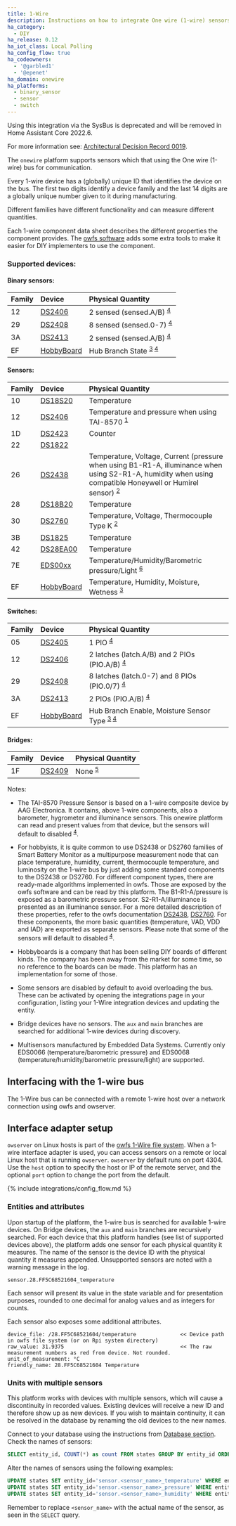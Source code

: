 ```yaml
---
title: 1-Wire
description: Instructions on how to integrate One wire (1-wire) sensors into Home Assistant.
ha_category:
  - DIY
ha_release: 0.12
ha_iot_class: Local Polling
ha_config_flow: true
ha_codeowners:
  - '@garbled1'
  - '@epenet'
ha_domain: onewire
ha_platforms:
  - binary_sensor
  - sensor
  - switch
---
```


<div class='note warning'>

Using this integration via the SysBus is deprecated and will be removed in Home Assistant Core 2022.6.

For more information see: [Architectural Decision Record 0019](https://github.com/home-assistant/architecture/blob/master/adr/0019-GPIO.md).

</div>

The `onewire` platform supports sensors which that using the One wire (1-wire) bus for communication.

Every 1-wire device has a (globally) unique ID that identifies the device on the bus. The first two digits identify a device family and the last 14 digits are a globally unique number given to it during manufacturing.

Different families have different functionality and can measure different quantities.

Each 1-wire component data sheet describes the different properties the component provides. The [owfs software](https://github.com/owfs/owfs) adds some extra tools to make it easier for DIY implementers to use the component. 

### Supported devices:

#### Binary sensors:

| Family | Device           | Physical Quantity  |
| -------|:-----|:-----|
| 12     | [DS2406](https://datasheets.maximintegrated.com/en/ds/DS2406.pdf)  | 2 sensed (sensed.A/B) <sup>[4](#note_4)</sup> |
| 29     | [DS2408](https://datasheets.maximintegrated.com/en/ds/DS2408.pdf)  | 8 sensed (sensed.0-7) <sup>[4](#note_4)</sup> |
| 3A     | [DS2413](https://datasheets.maximintegrated.com/en/ds/DS2413.pdf)  | 2 sensed (sensed.A/B) <sup>[4](#note_4)</sup> |
| EF     | [HobbyBoard](https://hobbyboards.com/)                             | Hub Branch State <sup>[3](#note_3) [4](#note_4)</sup> |

#### Sensors:

| Family | Device           | Physical Quantity  |
| -------|:-----|:-----|
| 10     | [DS18S20](https://www.maximintegrated.com/en/products/sensors/DS18S20.html)  | Temperature                     |
| 12     | [DS2406](https://datasheets.maximintegrated.com/en/ds/DS2406.pdf)            | Temperature and pressure when using TAI-8570 <sup>[1](#note_1)</sup> |
| 1D     | [DS2423](https://datasheets.maximintegrated.com/en/ds/DS2423.pdf)            | Counter                         |
| 22     | [DS1822](https://datasheets.maximintegrated.com/en/ds/DS1822.pdf)            |                                 |
| 26     | [DS2438](https://datasheets.maximintegrated.com/en/ds/DS2438.pdf)            | Temperature, Voltage, Current (pressure when using B1-R1-A, illuminance when using S2-R1-A, humidity when using compatible Honeywell or Humirel sensor) <sup>[2](#note_2)</sup> |
| 28     | [DS18B20](https://datasheets.maximintegrated.com/en/ds/DS18B20.pdf)          | Temperature                     |
| 30     | [DS2760](https://pdfserv.maximintegrated.com/en/ds/DS2760.pdf)            | Temperature, Voltage, Thermocouple Type K <sup>[2](#note_2)</sup> |
| 3B     | [DS1825](https://datasheets.maximintegrated.com/en/ds/DS1825.pdf)            | Temperature                     |
| 42     | [DS28EA00](https://datasheets.maximintegrated.com/en/ds/DS28EA00.pdf)        | Temperature                     |
| 7E     | [EDS00xx](https://www.embeddeddatasystems.com/assets/images/supportFiles/manuals/EN-UserMan%20%20OW-ENV%20Sensor%20v13.pdf)        | Temperature/Humidity/Barometric pressure/Light <sup>[6](#note_6)</sup>|
| EF     | [HobbyBoard](https://hobbyboards.com/)                                       | Temperature, Humidity, Moisture, Wetness <sup>[3](#note_3)</sup> |  

#### Switches:

| Family | Device           | Physical Quantity  |
| -------|:-----|:-----|
| 05     | [DS2405](https://datasheets.maximintegrated.com/en/ds/DS2405.pdf)  | 1 PIO <sup>[4](#note_4)</sup> |
| 12     | [DS2406](https://datasheets.maximintegrated.com/en/ds/DS2406.pdf)  | 2 latches (latch.A/B) and 2 PIOs (PIO.A/B) <sup>[4](#note_4)</sup> |
| 29     | [DS2408](https://datasheets.maximintegrated.com/en/ds/DS2408.pdf)  | 8 latches (latch.0-7) and 8 PIOs (PIO.0/7) <sup>[4](#note_4)</sup> |
| 3A     | [DS2413](https://datasheets.maximintegrated.com/en/ds/DS2413.pdf)  | 2 PIOs (PIO.A/B) <sup>[4](#note_4)</sup> |
| EF     | [HobbyBoard](https://hobbyboards.com/)                             | Hub Branch Enable, Moisture Sensor Type <sup>[3](#note_3) [4](#note_4)</sup> |

#### Bridges:

| Family | Device           | Physical Quantity |
| -------|:-----|:-----|
| 1F     | [DS2409](https://datasheets.maximintegrated.com/en/ds/DS2409.pdf)  | None <sup>[5](#note_5)</sup>


Notes:

- <a name="note_1">The TAI-8570</a> Pressure Sensor is based on a 1-wire composite device by AAG Electronica. It contains, above 1-wire components, also a barometer, hygrometer and illuminance sensors. This onewire platform can read and present values from that device, but the sensors will default to disabled <sup>[4](#note_4)</sup>.

- <a name="note_2">For hobbyists</a>, it is quite common to use DS2438 or DS2760 families of Smart Battery Monitor as a multipurpose measurement node that can place temperature, humidity, current, thermocouple temperature, and luminosity on the 1-wire bus by just adding some standard components to the DS2438 or DS2760. For different component types, there are ready-made algorithms implemented in owfs. Those are exposed by the owfs software and can be read by this platform. The B1-R1-A/pressure is exposed as a barometric pressure sensor. S2-R1-A/illuminance is presented as an illuminance sensor. For a more detailed description of these properties, refer to the owfs documentation [DS2438](https://owfs.org/index_php_page_ds2438.html), [DS2760](https://owfs.org/index_php_page_ds2760.html).
  For these components, the more basic quantities (temperature, VAD, VDD and IAD) are exported as separate sensors. Please note that some of the sensors will default to disabled <sup>[4](#note_4)</sup>.

- <a name="note_3">Hobbyboards</a> is a company that has been selling DIY boards of different kinds. The company has been away from the market for some time, so no reference to the boards can be made. This platform has an implementation for some of those.

- <a name="note_4">Some sensors are disabled by default</a> to avoid overloading the bus. These can be activated by opening the integrations page in your configuration, listing your 1-Wire integration devices and updating the entity.

- <a name="note_5">Bridge devices have no sensors</a>. The `aux` and `main` branches are searched for additional 1-wire devices during discovery.  

- <a name="note_6">Multisensors manufactured by Embedded Data Systems</a>. Currently only EDS0066 (temperature/barometric pressure) and EDS0068 (temperature/humidity/barometric pressure/light) are supported.  
## Interfacing with the 1-wire bus

The 1-Wire bus can be connected with a remote 1-wire host over a network connection using owfs and owserver.

## Interface adapter setup

`owserver` on Linux hosts is part of the [owfs 1-Wire file system](https://owfs.org/). When a 1-wire interface adapter is used, you can access sensors on a remote or local Linux host that is running `owserver`. `owserver` by default runs on port 4304. Use the `host` option to specify the host or IP of the remote server, and the optional `port` option to change the port from the default.

{% include integrations/config_flow.md %}

### Entities and attributes

Upon startup of the platform, the 1-wire bus is searched for available 1-wire devices. On Bridge devices, the `aux` and `main` branches are recursively searched. For each device that this platform handles (see list of supported devices above), the platform adds one sensor for each physical quantity it measures. The name of the sensor is the device ID with the physical quantity it measures appended. Unsupported sensors are noted with a warning message in the log.

`sensor.28.FF5C68521604_temperature`

Each sensor will present its value in the state variable and for presentation purposes, rounded to one decimal for analog values and as integers for counts.

Each sensor also exposes some additional attributes.

```alpha
device_file: /28.FF5C68521604/temperature              << Device path in owfs file system (or on Rpi system directory)
raw_value: 31.9375                                     << The raw measurement numbers as red from device. Not rounded.
unit_of_measurement: °C                              
friendly_name: 28.FF5C68521604 Temperature
```

### Units with multiple sensors

This platform works with devices with multiple sensors, which will cause a discontinuity in recorded values. Existing devices will receive a new ID and therefore show up as new devices.
If you wish to maintain continuity, it can be resolved in the database by renaming the old devices to the new names.

Connect to your database using the instructions from [Database section](/docs/backend/database/). Check the names of sensors:

```sql
SELECT entity_id, COUNT(*) as count FROM states GROUP BY entity_id ORDER BY count DESC LIMIT 10;
```

Alter the names of sensors using the following examples:

```sql
UPDATE states SET entity_id='sensor.<sensor_name>_temperature' WHERE entity_id LIKE 'sensor.<sensor_name>%' AND attributes LIKE '%\u00b0C%';
UPDATE states SET entity_id='sensor.<sensor_name>_pressure' WHERE entity_id LIKE 'sensor.<sensor_name>%' AND attributes LIKE '%mb%';
UPDATE states SET entity_id='sensor.<sensor_name>_humidity' WHERE entity_id LIKE 'sensor.<sensor_name>%' AND attributes LIKE '%%%' ESCAPE '';
```

Remember to replace `<sensor_name>` with the actual name of the sensor, as seen in the `SELECT` query.
